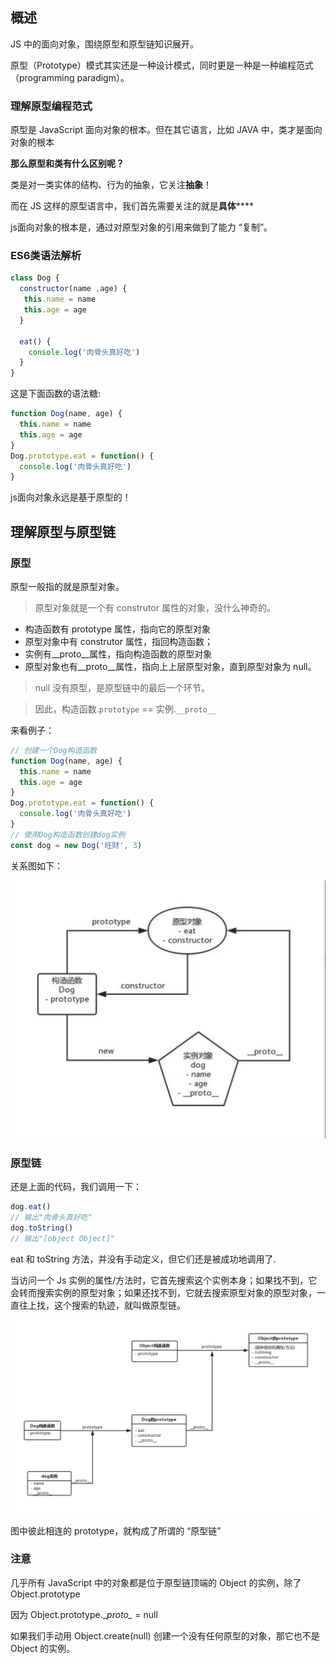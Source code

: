 ## 概述

JS 中的面向对象，围绕原型和原型链知识展开。

原型（Prototype）模式其实还是一种设计模式，同时更是一种是一种编程范式（programming paradigm）。

### 理解原型编程范式

原型是 JavaScript 面向对象的根本。但在其它语言，比如 JAVA 中，类才是面向对象的根本

**那么原型和类有什么区别呢？**

类是对一类实体的结构、行为的抽象，它关注**抽象**！

而在 JS 这样的原型语言中，我们首先需要关注的就是**具体******

js面向对象的根本是，通过对原型对象的引用来做到了能力 “复制”。

### ES6类语法解析

```JavaScript
class Dog {
  constructor(name ,age) {
   this.name = name
   this.age = age
  }
  
  eat() {
    console.log('肉骨头真好吃')
  }
}
```
这是下面函数的语法糖:

```javascript
function Dog(name, age) {
  this.name = name
  this.age = age
}
Dog.prototype.eat = function() {
  console.log('肉骨头真好吃')
}
```

js面向对象永远是基于原型的！

## 理解原型与原型链

### 原型

原型一般指的就是原型对象。

> 原型对象就是一个有 construtor 属性的对象，没什么神奇的。

* 构造函数有 prototype 属性，指向它的原型对象
* 原型对象中有 construtor 属性，指回构造函数；
* 实例有__proto__属性，指向构造函数的原型对象
* 原型对象也有__proto__属性，指向上上层原型对象，直到原型对象为 null。

> null 没有原型，是原型链中的最后一个环节。

> 因此，构造函数.`prototype` == 实例.`__proto__`

来看例子：

```javascript
// 创建一个Dog构造函数
function Dog(name, age) {
  this.name = name
  this.age = age
}
Dog.prototype.eat = function() {
  console.log('肉骨头真好吃')
}
// 使用Dog构造函数创建dog实例
const dog = new Dog('旺财', 3)
```

关系图如下：

![0cb0a99061f9d74a30819fa1631ff0ff.png](./assets/A43BCA29-3799-41D6-A2EC-6B69A3DDC4F9.png)

### 原型链

还是上面的代码，我们调用一下：

```javascript
dog.eat()
// 输出"肉骨头真好吃"
dog.toString()
// 输出"[object Object]"
```

 eat 和 toString 方法，并没有手动定义，但它们还是被成功地调用了.
 
当访问一个 Js 实例的属性/方法时，它首先搜索这个实例本身；如果找不到，它会转而搜索实例的原型对象；如果还找不到，它就去搜索原型对象的原型对象，一直往上找，这个搜索的轨迹，就叫做原型链。

![99299eecf56a87d6bd679036a3431da8.png](./assets/FEBB1465-6D89-48E4-8E66-4813C09335FC.png)

图中彼此相连的 prototype，就构成了所谓的 “原型链”

### 注意

几乎所有 JavaScript 中的对象都是位于原型链顶端的 Object 的实例，除了 Object.prototype

因为 Object.prototype.\__proto\__ = null

如果我们手动用 Object.create(null) 创建一个没有任何原型的对象，那它也不是 Object 的实例。
